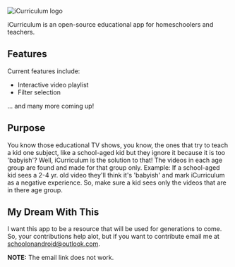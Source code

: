 ![iCurriculum logo](http://i1055.photobucket.com/albums/s511/christiancoate/coollogo_com-11081077_zps67dca899.png)


iCurriculum is an open-source educational app for homeschoolers and teachers.
## Features
Current features include:


* Interactive video playlist
* Filter selection


... and many more coming up!


## Purpose
You know those educational TV shows, you know, the ones that try to teach a kid one subject, like a school-aged kid but they ignore it because it is too 'babyish'? Well, iCurriculum is the solution to that! The videos in each age group are found and made for that group only. Example: If a school-aged kid sees a 2-4 yr. old video they'll think it's 'babyish' and mark iCurriculum as a negative experience. So, make sure a kid sees only the videos that are in there age group.


## My Dream With This
I want this app to be a resource that will be used for generations to come. So, your contributions help alot, but if you want to contribute email me at schoolonandroid@outlook.com.


**NOTE:** The email link does not work.
